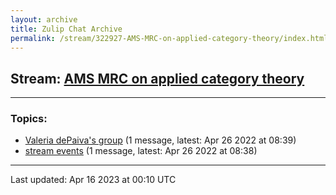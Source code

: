 ```yaml
---
layout: archive
title: Zulip Chat Archive
permalink: /stream/322927-AMS-MRC-on-applied-category-theory/index.html
---
```


## Stream: [AMS MRC on applied category theory](https://mattecapu.github.io/ct-zulip-archive/stream/322927-AMS-MRC-on-applied-category-theory/index.html)
---

### Topics:

* [Valeria dePaiva's group](topic/topic_Valeria.20dePaiva's.20group.html) (1 message, latest: Apr 26 2022 at 08:39)
* [stream events](topic/topic_stream.20events.html) (1 message, latest: Apr 26 2022 at 08:38)

<hr><p>Last updated: Apr 16 2023 at 00:10 UTC</p>